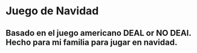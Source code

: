 # Juego de Navidad 
## Basado en el juego americano DEAL or NO DEAl. Hecho para mi familia para jugar en navidad.
